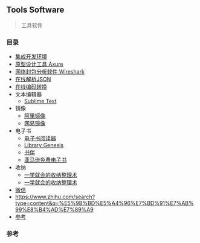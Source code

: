 ## Tools Software

> 工具软件

### 目录
* [集成开发环境](IDE/IDE.md)
* [原型设计工具 Axure](https://www.axure.com/)
* [网络封包分析软件 Wireshark](https://www.wireshark.org/)
* [在线解析JSON](https://www.json.cn/)
* [在线编码转换](https://tool.oschina.net/encode?type=4)
* 文本编辑器
    * [Sublime Text](http://www.sublimetext.com/)
* 镜像
    * [阿里镜像](http://mirrors.aliyun.com/centos/)
    * [网易镜像](http://mirrors.163.com/centos/)
* 电子书
    * [电子书阅读器](https://calibre-ebook.com/)
    * [Library Genesis](http://gen.lib.rus.ec/)
    * [书伴](https://bookfere.com/)
    * [亚马逊免费电子书](https://www.amazon.cn/b?ie=UTF8&node=116175071&tag=personalass1014-23)
* 收纳
    * [一学就会的收纳整理术](https://www.amazon.cn/dp/B078HJC58X/ref=sr_1_3?__mk_zh_CN=%E4%BA%9A%E9%A9%AC%E9%80%8A%E7%BD%91%E7%AB%99&keywords=%E6%94%B6%E7%BA%B3&qid=1579677279&s=digital-text&sr=1-3)
    * [一学就会的收纳整理术](http://home.163.com/special/jiajudaren05/)
* [微信](WeChat.md)
* https://www.zhihu.com/search?type=content&q=%E5%9B%BD%E5%A4%96%E7%BD%91%E7%AB%99%E8%B4%AD%E7%89%A9
* [参考](#参考)

### 参考